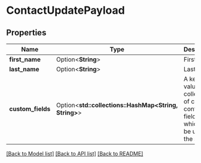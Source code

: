 # ContactUpdatePayload

## Properties

Name | Type | Description | Notes
------------ | ------------- | ------------- | -------------
**first_name** | Option<**String**> | First name. | [optional]
**last_name** | Option<**String**> | Last name. | [optional]
**custom_fields** | Option<**std::collections::HashMap<String, String>**> | A key-value collection of custom contact fields which can be used in the system. | [optional]

[[Back to Model list]](../README.md#documentation-for-models) [[Back to API list]](../README.md#documentation-for-api-endpoints) [[Back to README]](../README.md)


